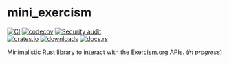 # mini_exercism

[![CI](https://github.com/clechasseur/mini_exercism/actions/workflows/ci.yml/badge.svg?branch=main&event=push)](https://github.com/clechasseur/mini_exercism/actions/workflows/ci.yml) [![codecov](https://codecov.io/gh/clechasseur/mini_exercism/branch/main/graph/badge.svg?token=qSFdAkbb8U)](https://codecov.io/gh/clechasseur/mini_exercism) [![Security audit](https://github.com/clechasseur/mini_exercism/actions/workflows/audit-check.yml/badge.svg?branch=main)](https://github.com/clechasseur/mini_exercism/actions/workflows/audit-check.yml)<br/>
[![crates.io](https://img.shields.io/crates/v/mini_exercism.svg)](https://crates.io/crates/mini_exercism) [![downloads](https://img.shields.io/crates/d/mini_exercism.svg)](https://crates.io/crates/mini_exercism) [![docs.rs](https://img.shields.io/badge/docs-latest-blue.svg)](https://docs.rs/mini_exercism)

Minimalistic Rust library to interact with the [Exercism.org](https://exercism.org/) APIs. (_in progress_)
